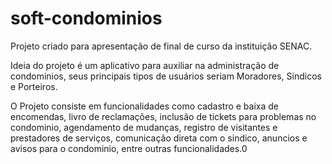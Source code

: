 # soft-condominios

Projeto criado para apresentação de final de curso da instituição SENAC.

Ideia do projeto é um aplicativo para auxiliar na administração de condominios, seus principais tipos de usuários seriam Moradores, Sindicos e Porteiros.

O Projeto consiste em funcionalidades como cadastro e baixa de encomendas, livro de reclamações, inclusão de tickets para problemas no condominio,
agendamento de mudanças, registro de visitantes e prestadores de serviços, comunicação direta com o sindico, anuncios e avisos para o condominio,
entre outras funcionalidades.0
